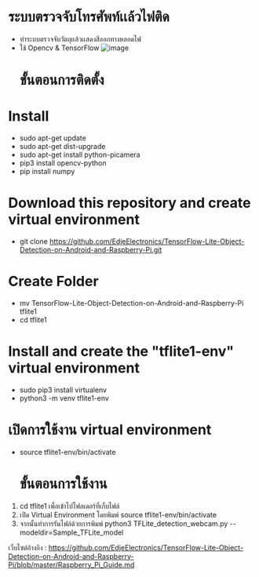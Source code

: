 # ระบบตรวจจับโทรศัพท์เเล้วไฟติด
- ทำระบบตรวจจับวัตถุเเล้วเเสดงสีออกทางหลอดไฟ
- ใช้ Opencv & TensorFlow
   ![image](https://user-images.githubusercontent.com/41448294/119343383-8ff6f000-bcc0-11eb-94e7-89cf51fa9fe6.png)
  # ขั้นตอนการติดตั้ง
# Install
  - sudo apt-get update
  - sudo apt-get dist-upgrade
  - sudo apt-get install python-picamera
  - pip3 install opencv-python
  - pip install numpy

# Download this repository and create virtual environment
  - git clone https://github.com/EdjeElectronics/TensorFlow-Lite-Object-Detection-on-Android-and-Raspberry-Pi.git

# Create Folder
  - mv TensorFlow-Lite-Object-Detection-on-Android-and-Raspberry-Pi tflite1
  - cd tflite1

# Install and create the "tflite1-env" virtual environment
  - sudo pip3 install virtualenv
  - python3 -m venv tflite1-env

# เปิดการใช้งาน virtual environment
  - source tflite1-env/bin/activate


       # ขั้นตอนการใช้งาน
1. cd tflite1 เพื่อเข้าไปโฟลเดอร์ที่เก็บไฟล์
2. เปิด Virtual Environment โดยพิมพ์ source tflite1-env/bin/activate
3. จากนั้นทำการรันไฟล์ด้วยการพิมพ์ python3 TFLite_detection_webcam.py --modeldir=Sample_TFLite_model

เว็บไซต์อ้างอิง : https://github.com/EdjeElectronics/TensorFlow-Lite-Object-Detection-on-Android-and-Raspberry-Pi/blob/master/Raspberry_Pi_Guide.md
